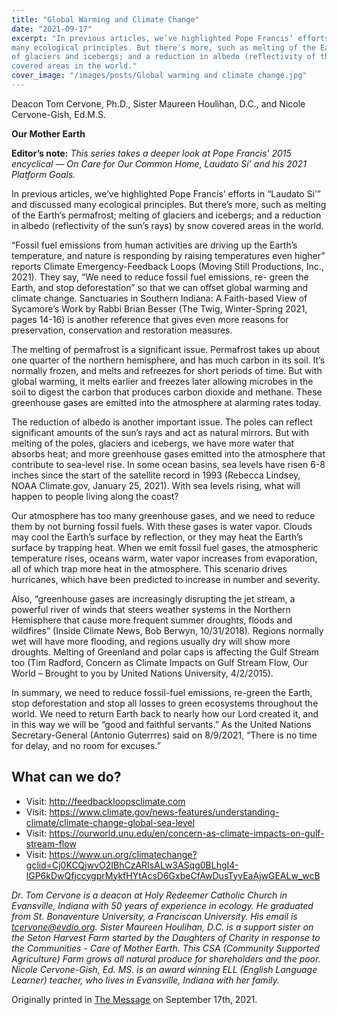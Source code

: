 ```yaml
---
title: "Global Warming and Climate Change"
date: "2021-09-17"
excerpt: "In previous articles, we’ve highlighted Pope Francis’ efforts in “Laudato Si’” and discussed
many ecological principles. But there’s more, such as melting of the Earth’s permafrost; melting
of glaciers and icebergs; and a reduction in albedo (reflectivity of the sun’s rays) by snow
covered areas in the world."
cover_image: "/images/posts/Global warming and climate change.jpg"
---
```


Deacon Tom Cervone, Ph.D., Sister Maureen Houlihan, D.C., and Nicole Cervone-Gish, Ed.M.S.

**Our Mother Earth**

**Editor’s note:**
_This series takes a deeper look at Pope Francis’ 2015 encyclical ― On Care for Our Common
Home, Laudato Si’ and his 2021 Platform Goals._

In previous articles, we’ve highlighted Pope Francis’ efforts in “Laudato Si’” and discussed
many ecological principles. But there’s more, such as melting of the Earth’s permafrost; melting
of glaciers and icebergs; and a reduction in albedo (reflectivity of the sun’s rays) by snow
covered areas in the world.

“Fossil fuel emissions from human activities are driving up the Earth’s temperature, and nature is
responding by raising temperatures even higher” reports Climate Emergency-Feedback Loops
(Moving Still Productions, Inc., 2021). They say, “We need to reduce fossil fuel emissions, re-
green the Earth, and stop deforestation” so that we can offset global warming and climate
change. Sanctuaries in Southern Indiana: A Faith-based View of Sycamore’s Work by Rabbi
Brian Besser (The Twig, Winter-Spring 2021, pages 14-16) is another reference that gives even
more reasons for preservation, conservation and restoration measures.

The melting of permafrost is a significant issue. Permafrost takes up about one quarter of the
northern hemisphere, and has much carbon in its soil. It’s normally frozen, and melts and
refreezes for short periods of time. But with global warming, it melts earlier and freezes later
allowing microbes in the soil to digest the carbon that produces carbon dioxide and methane.
These greenhouse gases are emitted into the atmosphere at alarming rates today.

The reduction of albedo is another important issue. The poles can reflect significant amounts of
the sun’s rays and act as natural mirrors. But with melting of the poles, glaciers and icebergs, we
have more water that absorbs heat; and more greenhouse gases emitted into the atmosphere that
contribute to sea-level rise. In some ocean basins, sea levels have risen 6-8 inches since the start
of the satellite record in 1993 (Rebecca Lindsey, NOAA Climate.gov, January 25, 2021). With
sea levels rising, what will happen to people living along the coast?

Our atmosphere has too many greenhouse gases, and we need to reduce them by not burning
fossil fuels. With these gases is water vapor. Clouds may cool the Earth’s surface by reflection,
or they may heat the Earth’s surface by trapping heat. When we emit fossil fuel gases, the
atmospheric temperature rises, oceans warm, water vapor increases from evaporation, all of
which trap more heat in the atmosphere. This scenario drives hurricanes, which have been
predicted to increase in number and severity.

Also, “greenhouse gases are increasingly disrupting the jet stream, a powerful river of winds that
steers weather systems in the Northern Hemisphere that cause more frequent summer droughts,
floods and wildfires” (Inside Climate News, Bob Berwyn, 10/31/2018). Regions normally wet
will have more flooding, and regions usually dry will show more droughts. Melting of Greenland
and polar caps is affecting the Gulf Stream too (Tim Radford, Concern as Climate Impacts on
Gulf Stream Flow, Our World – Brought to you by United Nations University, 4/2/2015).

In summary, we need to reduce fossil-fuel emissions, re-green the Earth, stop deforestation and
stop all losses to green ecosystems throughout the world. We need to return Earth back to nearly
how our Lord created it, and in this way we will be “good and faithful servants.” As the United
Nations Secretary-General (Antonio Guterrres) said on 8/9/2021, “There is no time for delay,
and no room for excuses.”

## What can we do?

- Visit: http://feedbackloopsclimate.com
- Visit: https://www.climate.gov/news-features/understanding-climate/climate-change-global-sea-level
- Visit: https://ourworld.unu.edu/en/concern-as-climate-impacts-on-gulf-stream-flow
- Visit: https://www.un.org/climatechange?gclid=Cj0KCQjwvO2IBhCzARIsALw3ASqg0BLhgI4-lGP6kDwQfjccygprMykfHYtAcsD6GxbeCfAwDusTyvEaAjwGEALw_wcB

_Dr. Tom Cervone is a deacon at Holy Redeemer Catholic Church in Evansville, Indiana with 50
years of experience in ecology. He graduated from St. Bonaventure University, a Franciscan
University. His email is tcervone@evdio.org. Sister Maureen Houlihan, D.C. is a support sister
on the Seton Harvest Farm started by the Daughters of Charity in response to the Communities -
Care of Mother Earth. This CSA (Community Supported Agriculture) Farm grows all natural
produce for shareholders and the poor. Nicole Cervone-Gish, Ed. MS. is an award winning ELL
(English Language Learner) teacher, who lives in Evansville, Indiana with her family._

Originally printed in [The Message](https://evdiomessage.org/) on September 17th, 2021.
